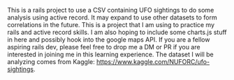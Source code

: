 This is a rails project to use a CSV containing UFO sightings to do some analysis using active record.  It may expand to use other datasets to form correlations in the future. This is a project that I am using to practice my rails and active record skills.  I am also hoping to include some charts.js stuff in here and possibly hook into the google maps API.  If you are a fellow aspiring rails dev, please feel free to drop me a DM or PR if you are interested in joining me in this learning experience.  The dataset I will be analyzing comes from Kaggle: https://www.kaggle.com/NUFORC/ufo-sightings.

